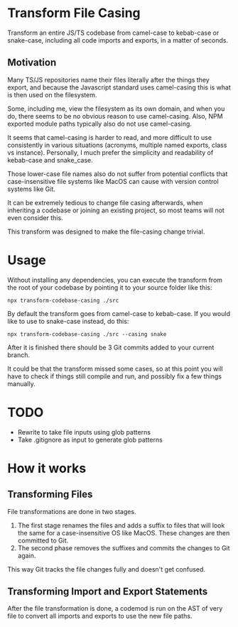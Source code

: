 # Transform File Casing

Transform an entire JS/TS codebase from camel-case to kebab-case or snake-case,
including all code imports and exports, in a matter of seconds.

## Motivation

Many TS/JS repositories name their files literally after the things they export,
and because the Javascript standard uses camel-casing this is what is then used
on the filesystem.

Some, including me, view the filesystem as its own domain, and when you do,
there seems to be no obvious reason to use camel-casing. Also, NPM exported
module paths typically also do not use camel-casing.

It seems that camel-casing is harder to read, and more difficult to use
consistently in various situations (acronyms, multiple named exports, class vs
instance). Personally, I much prefer the simplicity and readability of
kebab-case and snake_case.

Those lower-case file names also do not suffer from potential conflicts that
case-insensitive file systems like MacOS can cause with version control systems
like Git.

It can be extremely tedious to change file casing afterwards, when inheriting a
codebase or joining an existing project, so most teams will not even consider
this.

This transform was designed to make the file-casing change trivial.

# Usage

Without installing any dependencies, you can execute the transform from the root
of your codebase by pointing it to your source folder like this:

`npx transform-codebase-casing ./src`

By default the transform goes from camel-case to kebab-case. If you would like
to use to snake-case instead, do this:

`npx transform-codebase-casing ./src --casing snake`

After it is finished there should be 3 Git commits added to your current branch.

It could be that the transform missed some cases, so at this point you will have
to check if things still compile and run, and possibly fix a few things
manually.

# TODO

- Rewrite to take file inputs using glob patterns
- Take .gitignore as input to generate glob patterns

# How it works

## Transforming Files

File transformations are done in two stages.

1. The first stage renames the files and adds a suffix to files that will look
   the same for a case-insensitive OS like MacOS. These changes are then
   committed to Git.
2. The second phase removes the suffixes and commits the changes to Git again.

This way Git tracks the file changes fully and doesn't get confused.

## Transforming Import and Export Statements

After the file transformation is done, a codemod is run on the AST of very file
to convert all imports and exports to use the new file paths.

